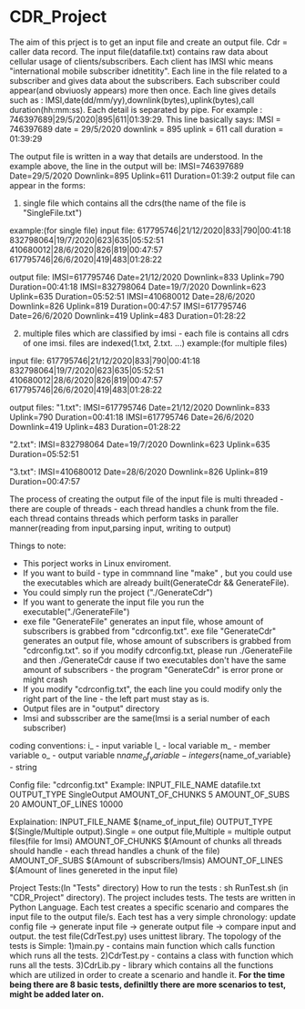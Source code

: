 # CDR_Project
The aim of this prject is to get an input file and create an output file.
Cdr = caller data record.
The input file(datafile.txt) contains raw data about  cellular usage of clients/subscribers.
Each client has IMSI whic means "international mobile subscriber idnetitity".
Each line in the file related to a subscriber and gives data about the subscribers.
Each subscriber could appear(and obviuosly appears) more then once.
Each line gives details such as : IMSI,date(dd/mm/yy),downlink(bytes),uplink(bytes),call duration(hh:mm:ss).
Each detail is separated by pipe.
For example : 746397689|29/5/2020|895|611|01:39:29.
This line basically says:
IMSI = 746397689
date = 29/5/2020
downlink = 895
uplink = 611
call duration = 01:39:29

The output file is written in a way that details are understood. In the example above, the line in the output will be:
IMSI=746397689 Date=29/5/2020 Downlink=895 Uplink=611 Duration=01:39:2
output file can appear in the forms: 
1) single file which contains all the cdrs(the name of the file is "SingleFile.txt")

example:(for single  file)
input file: 
617795746|21/12/2020|833|790|00:41:18
832798064|19/7/2020|623|635|05:52:51
410680012|28/6/2020|826|819|00:47:57
617795746|26/6/2020|419|483|01:28:22

output file:
IMSI=617795746 Date=21/12/2020 Downlink=833 Uplink=790 Duration=00:41:18
IMSI=832798064 Date=19/7/2020 Downlink=623 Uplink=635 Duration=05:52:51
IMSI=410680012 Date=28/6/2020 Downlink=826 Uplink=819 Duration=00:47:57
IMSI=617795746 Date=26/6/2020 Downlink=419 Uplink=483 Duration=01:28:22


2) multiple files which are classified by imsi - each file is contains all cdrs of one imsi. files are indexed(1.txt, 2.txt. ...)
example:(for multiple  files)

input file: 
617795746|21/12/2020|833|790|00:41:18
832798064|19/7/2020|623|635|05:52:51
410680012|28/6/2020|826|819|00:47:57
617795746|26/6/2020|419|483|01:28:22

output files:
"1.txt": 
IMSI=617795746 Date=21/12/2020 Downlink=833 Uplink=790 Duration=00:41:18
IMSI=617795746 Date=26/6/2020 Downlink=419 Uplink=483 Duration=01:28:22

"2.txt":
IMSI=832798064 Date=19/7/2020 Downlink=623 Uplink=635 Duration=05:52:51

"3.txt":
IMSI=410680012 Date=28/6/2020 Downlink=826 Uplink=819 Duration=00:47:57



The process of creating the output file of the input file is multi threaded - there are couple of threads  - each thread handles 
a chunk from the file. each thread contains threads which perform tasks in paraller manner(reading from input,parsing input, writing to output)

Things to note:
* This porject works in Linux enviroment.
* If you want to build  - type in commnand line "make" , but you could use the executables which are already built(GenerateCdr && GenerateFile).
* You could simply run the project ("./GenerateCdr")
* If you want to generate the input file you run the executable("./GenerateFile")
* exe file "GenerateFile" generates an input file, whose amount of subscribers is grabbed from "cdrconfig.txt". 
  exe file "GenerateCdr" generates an output file, whose amount of subscribers is grabbed from "cdrconfig.txt".
  so if you modify cdrconfig.txt, please run ./GenerateFile and then ./GenerateCdr cause if two 
  executables don't have the same amount of subscribers - the program "GenerateCdr" is error prone or might crash
* If you modify "cdrconfig.txt", the each line you could modify only the right part of the line -
  the left part must stay as is.
* Output files are in "output" directory
* Imsi and subsscriber are the same(Imsi is a serial number of each subscriber)
  
 coding conventions:
 i_ - input variable
 l_ - local variable 
 m_ - member variable
 o_ - output variable
 n${name_of_variable} - integer
 s${name_of_variable} - string
 
Config file: "cdrconfig.txt"
Example:
INPUT_FILE_NAME datafile.txt
OUTPUT_TYPE SingleOutput
AMOUNT_OF_CHUNKS 5
AMOUNT_OF_SUBS 20
AMOUNT_OF_LINES 10000

Explaination:
INPUT_FILE_NAME    $(name_of_input_file)
OUTPUT_TYPE        $(Single/Multiple output).Single = one output file,Multiple = multiple output files(file for Imsi)
AMOUNT_OF_CHUNKS   $(Amount of chunks all threads should handle - each thread handles a chunk of the file)
AMOUNT_OF_SUBS     $(Amount of subscribers/Imsis) 
AMOUNT_OF_LINES    $(Amount of lines genereted in the input file)

 
 Project Tests:(In "Tests" directory)
 How to run the tests : sh RunTest.sh (in "CDR_Project" directory).
 The project includes tests. The tests are written in Python Language. Each test creates a specific scenario and compares the input file to the output file/s.
 Each test has a very simple chronology: update config file -> generate input file -> generate output file -> compare input and output.
 the test file(CdrTest.py) uses unittest library. 
 The topology of the tests is Simple:
 1)main.py - contains main function which calls function which runs all the tests.
 2)CdrTest.py - contains a class with function which runs all the tests.
 3)CdrLib.py  - library which contains all the functions which are utilized in order to create a scenario and handle it.
 **For the time being there are 8 basic tests, definiltly there are more scenarios to test, might be added later on.**

